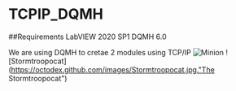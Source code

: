 # TCPIP_DQMH

##Requirements
LabVIEW 2020 SP1
DQMH 6.0

We are using DQMH to cretae 2 modules using TCP/IP
![Minion](https://octodex.github.com/images/minion.png)
![Stormtroopocat](https://octodex.github.com/images/Stormtroopocat.jpg."The Stormtroopocat")
